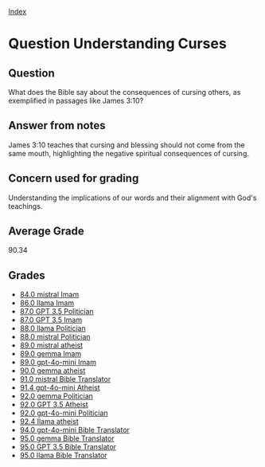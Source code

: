 
[Index](../../index.md)
# Question Understanding Curses
## Question
What does the Bible say about the consequences of cursing others, as exemplified in passages like James 3:10?

## Answer from notes
James 3:10 teaches that cursing and blessing should not come from the same mouth, highlighting the negative spiritual consequences of cursing.

## Concern used for grading
Understanding the implications of our words and their alignment with God's teachings.

## Average Grade
90.34

## Grades
 * [84.0 mistral Imam](../answers/mistral_Imam/Understanding_Curses.md)
 * [86.0 llama Imam](../answers/llama_Imam/Understanding_Curses.md)
 * [87.0 GPT 3.5 Politician](../answers/GPT_3.5_Politician/Understanding_Curses.md)
 * [87.0 GPT 3.5 Imam](../answers/GPT_3.5_Imam/Understanding_Curses.md)
 * [88.0 llama Politician](../answers/llama_Politician/Understanding_Curses.md)
 * [88.0 mistral Politician](../answers/mistral_Politician/Understanding_Curses.md)
 * [89.0 mistral atheist](../answers/mistral_atheist/Understanding_Curses.md)
 * [89.0 gemma Imam](../answers/gemma_Imam/Understanding_Curses.md)
 * [89.0 gpt-4o-mini Imam](../answers/gpt-4o-mini_Imam/Understanding_Curses.md)
 * [90.0 gemma atheist](../answers/gemma_atheist/Understanding_Curses.md)
 * [91.0 mistral Bible Translator](../answers/mistral_Bible_Translator/Understanding_Curses.md)
 * [91.4 gpt-4o-mini Atheist](../answers/gpt-4o-mini_Atheist/Understanding_Curses.md)
 * [92.0 gemma Politician](../answers/gemma_Politician/Understanding_Curses.md)
 * [92.0 GPT 3.5 Atheist](../answers/GPT_3.5_Atheist/Understanding_Curses.md)
 * [92.0 gpt-4o-mini Politician](../answers/gpt-4o-mini_Politician/Understanding_Curses.md)
 * [92.4 llama atheist](../answers/llama_atheist/Understanding_Curses.md)
 * [94.0 gpt-4o-mini Bible Translator](../answers/gpt-4o-mini_Bible_Translator/Understanding_Curses.md)
 * [95.0 gemma Bible Translator](../answers/gemma_Bible_Translator/Understanding_Curses.md)
 * [95.0 GPT 3.5 Bible Translator](../answers/GPT_3.5_Bible_Translator/Understanding_Curses.md)
 * [95.0 llama Bible Translator](../answers/llama_Bible_Translator/Understanding_Curses.md)
